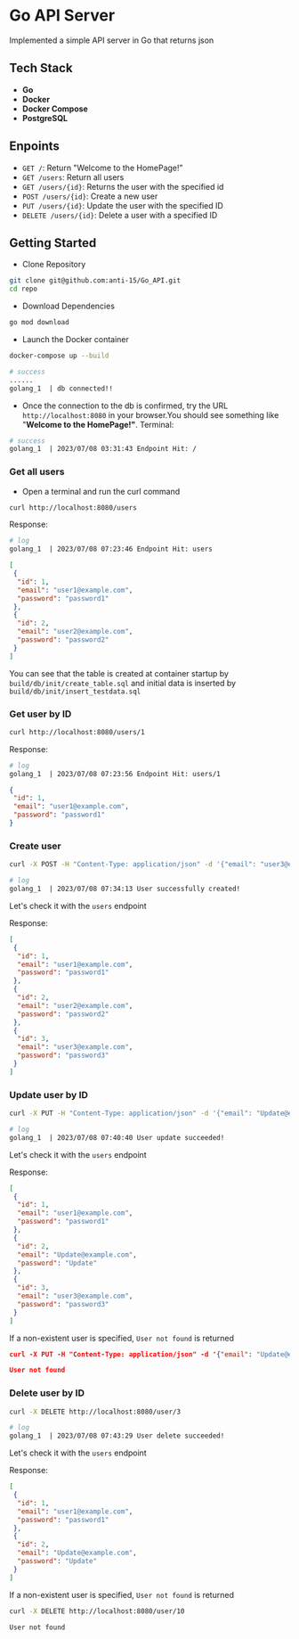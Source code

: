 
# Go API Server

Implemented a simple API server in Go that returns json



## Tech Stack

- **Go**
- **Docker**
- **Docker Compose**
- **PostgreSQL**

## Enpoints
- `GET /`: Return "Welcome to the HomePage!”
- `GET /users`: Return all users
- `GET /users/{id}`: Returns the user with the specified id
-  `POST /users/{id}`: Create a new user
-  `PUT /users/{id}`: Update the user with the specified ID
-  `DELETE /users/{id}`: Delete a user with a specified ID




## Getting Started
- Clone Repository
``` bash
git clone git@github.com:anti-15/Go_API.git
cd repo
```
- Download Dependencies
``` bash
go mod download
```
- Launch the Docker container
```bash
docker-compose up --build
```

```bash
# success
......
golang_1  | db connected!!
```
- Once the connection to the db is confirmed, try the URL `http://localhost:8080` in your browser.You should see something like "**Welcome to the HomePage!"**.
Terminal: 
```bash
# success
golang_1  | 2023/07/08 03:31:43 Endpoint Hit: /
```

### Get all users
- Open a terminal and run the curl command

```bash
curl http://localhost:8080/users
```
Response:

```bash
# log
golang_1  | 2023/07/08 07:23:46 Endpoint Hit: users
```

```json
[
 {
  "id": 1,
  "email": "user1@example.com",
  "password": "password1"
 },
 {
  "id": 2,
  "email": "user2@example.com",
  "password": "password2"
 }
]
```


You can see that the table is created at container startup by `build/db/init/create_table.sql` and initial data is inserted by `build/db/init/insert_testdata.sql`

### Get user by ID
```bash
curl http://localhost:8080/users/1
```
Response:

```bash
# log
golang_1  | 2023/07/08 07:23:56 Endpoint Hit: users/1
```

```json
{
 "id": 1,
 "email": "user1@example.com",
 "password": "password1"
}
```



### Create user
```bash
curl -X POST -H "Content-Type: application/json" -d '{"email": "user3@example.com", "password": "password3"}' http://localhost:8080/users
```

```bash
# log
golang_1  | 2023/07/08 07:34:13 User successfully created!
```
Let's check it with the `users` endpoint

Response:
```json
[
 {
  "id": 1,
  "email": "user1@example.com",
  "password": "password1"
 },
 {
  "id": 2,
  "email": "user2@example.com",
  "password": "password2"
 },
 {
  "id": 3,
  "email": "user3@example.com",
  "password": "password3"
 }
]
```


### Update user by ID
```bash
curl -X PUT -H "Content-Type: application/json" -d '{"email": "Update@example.com", "password": "Update"}' http://localhost:8080/users/2
```

```bash
# log
golang_1  | 2023/07/08 07:40:40 User update succeeded!
```

Let's check it with the `users` endpoint

Response:
```json
[
 {
  "id": 1,
  "email": "user1@example.com",
  "password": "password1"
 },
 {
  "id": 2,
  "email": "Update@example.com",
  "password": "Update"
 },
 {
  "id": 3,
  "email": "user3@example.com",
  "password": "password3"
 }
]
```
If a non-existent user is specified, `User not found` is returned

```json
curl -X PUT -H "Content-Type: application/json" -d '{"email": "Update@example.com", "password": "Update"}' http://localhost:8080/users/10

User not found
```

### Delete user by ID
```bash
curl -X DELETE http://localhost:8080/user/3
```

```bash
# log
golang_1  | 2023/07/08 07:43:29 User delete succeeded!
```
Let's check it with the `users` endpoint

Response:
```json
[
 {
  "id": 1,
  "email": "user1@example.com",
  "password": "password1"
 },
 {
  "id": 2,
  "email": "Update@example.com",
  "password": "Update"
 }
]
```

If a non-existent user is specified, `User not found` is returned

```bash
curl -X DELETE http://localhost:8080/user/10

User not found
```
